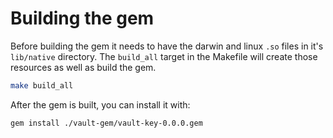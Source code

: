 # Building the gem

Before building the gem it needs to have the darwin and linux `.so` files in it's `lib/native` directory. The `build_all` target in the Makefile will create those resources as well as build the gem.

```sh
make build_all
```

After the gem is built, you can install it with:

```sh
gem install ./vault-gem/vault-key-0.0.0.gem
```
